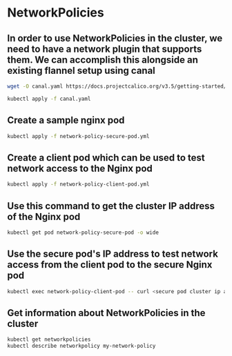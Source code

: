 # NetworkPolicies

## In order to use NetworkPolicies in the cluster, we need to have a network plugin that supports them. We can accomplish this alongside an existing flannel setup using canal

```bash
wget -O canal.yaml https://docs.projectcalico.org/v3.5/getting-started/kubernetes/installation/hosted/canal/canal.yaml

kubectl apply -f canal.yaml
```

## Create a sample nginx pod

```bash
kubectl apply -f network-policy-secure-pod.yml
```

## Create a client pod which can be used to test network access to the Nginx pod

```bash
kubectl apply -f network-policy-client-pod.yml
```

## Use this command to get the cluster IP address of the Nginx pod

```bash
kubectl get pod network-policy-secure-pod -o wide
```

## Use the secure pod's IP address to test network access from the client pod to the secure Nginx pod

```bash
kubectl exec network-policy-client-pod -- curl <secure pod cluster ip address>
```

## Get information about NetworkPolicies in the cluster

```bash
kubectl get networkpolicies
kubectl describe networkpolicy my-network-policy
```
